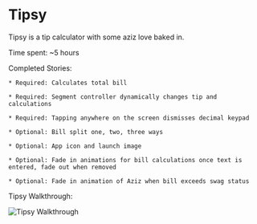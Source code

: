 # Tipsy
Tipsy is a tip calculator with some aziz love baked in.

Time spent: ~5 hours

Completed Stories:

	* Required: Calculates total bill
	
	* Required: Segment controller dynamically changes tip and calculations
	
	* Required: Tapping anywhere on the screen dismisses decimal keypad
	
	* Optional: Bill split one, two, three ways
	
	* Optional: App icon and launch image
	
	* Optional: Fade in animations for bill calculations once text is entered, fade out when removed
	
	* Optional: Fade in animation of Aziz when bill exceeds swag status
	

Tipsy Walkthrough:

![Tipsy Walkthrough](http://i.imgur.com/s70eL8N.gif)
	

